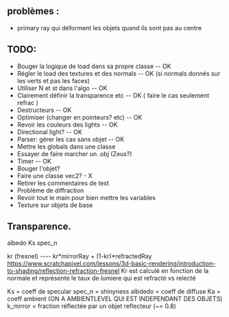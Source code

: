 ## problèmes :
- primary ray qui déforment les objets quand ils sont pas au centre



## TODO:
- Bouger la logique de load dans sa propre classe          -- OK 
- Régler le load des textures et des normals               -- OK (si normals donnés sur les verts et pas les faces)
- Utiliser N et st dans l'algo                             -- OK
- Clairement définir la transparence etc                   -- OK ( faire le cas seulement refrac )
- Destructeurs                                             -- OK
- Optimiser (changer en pointeurs? etc)                    -- OK
- Revoir les couleurs des lights                           -- OK
- Directional light?                                       -- OK
- Parser: gérer les cas sans objet                         -- OK
- Mettre les globals dans une classe                       
- Essayer de faire marcher un .obj (Zeus?)                 
- Timer                                                    -- OK
- Bouger l'objet?
- Faire une classe vec2?                                   - X
- Retirer les commentaires de test
- Problème de diffraction
- Revoir tout le main pour bien mettre les variables
- Texture sur objets de base                               



## Transparence.
albedo
Ks
spec_n

kr (fresnel)  ---- kr*mirrorRay + (1-kr)*refractedRay
https://www.scratchapixel.com/lessons/3d-basic-rendering/introduction-to-shading/reflection-refraction-fresnel
Kr est calculé en fonction de la normale et représente le taux de lumiere qui est refracté vs relecté

Ks = coeff de specular 
spec_n = shinyness
albdedo = coeff de diffuse 
Ka = coeff ambient (ON A AMBIENTLEVEL QUI EST INDEPENDANT DES OBJETS)
k_mirror = fraction réflectée par un objet reflecteur (~= 0.8)